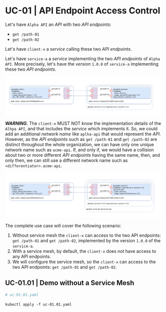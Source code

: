 # UC-01 | API Endpoint Access Control

Let's have `Alpha API` an _API_ with two _API endpoints_:

* `get /path-01`
* `get /path-02`

Let's have `client-x` a _service_ calling these two _API endpoints_.

Let's have `service-a` a _service_ implementing the two _API endpoints_ of `Alpha API`. More precisely, let's have the _version_ `1.0.0` of `service-a` implementing these two _API endpoints_.

![Figure 1](uc-01.01.fig-01.png "Figure 1")

__*WARNING.*__ The `client-x` MUST NOT know the implementation details of the `Alhpa API`, and that includes the _service_ which implements it. So, we could add an additional _network name_ like `aplha-api` that would represent the _API_. However, as the _API endpoints_ such as `get /path-01` and `get /path-02` are distinct throughout the whole organization, we can have only one unique network name such as `acme-api`. If, and only if, we would have a collision about two or more different _API endpoints_ having the same name, then, and only then, we can still use a different network name such as `<differentiator>.acme-api`.

![Figure 2](uc-01.01.fig-02.png "Figure 2")

The complete use case will cover the following scenario:

1. Without service mesh the `client-x` can access to the two API endpoints: `get /path-01` and `get /path-02`, implemented by the version `1.0.0` of the `service-a`.
2. With a service mesh, by default, the `client-x` does not have access to any API endpoints.
3. We will configure the service mesh, so the `client-x` can access to the two API endpoints: `get /path-01` and `get /path-02`.

## UC-01.01 | Demo without a Service Mesh

```yaml
# uc-01.01.yaml
```

```text
kubectl apply -f uc-01.01.yaml
```
